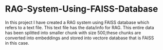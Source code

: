 # RAG-System-Using-FAISS-Database
In this project I have created a RAG system using FAISS database which refers to a text file. This text file has the data/info for RAG. This entire data has been splitted into smaller chunk with size 500,these chunks are converted into embeddings and stored into vectore database that is FAISS in this case. 
